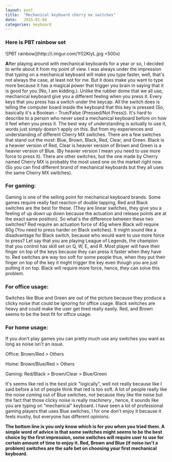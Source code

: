 ```yaml
---
layout: post
title:  "Mechanical keyboard cherry mx switches"
date:   2015-01-04
categories: keyboard
---
```



<h3>Here is PBT rainbow set</h3>
![PBT rainbow](http://i.imgur.com/Y02KlyL.jpg =500x)


<b>A</b>fter playing around with mechanical keyboards for a year or so, I decided to write about it from my point of view. I was always under the impression that typing on a mechanical keyboard will make you type faster, well, that's not always the case, at least not for me. But it does make you want to type more because it has a magical power that trigger you brain in saying that it is good for you (No, I am kidding.). Unlike the rubber dome that we all use, mechanical keyboard give you a different feeling when you press it. Every keys that you press has a switch under the keycap. All the switch does is telling the computer board inside the keyboard that this key is pressed (So, basically it's a Boolean - True/False (Pressed/Not Press)). It's hard to describe to a person who never used a mechanical keyboard before on how it feel when you press it. The best way of understanding is actually to use it, words just simply doesn't apply on this. But from my experiences and understanding of different Cherry MX switches. There are a few switches that stand out the most: Blue, Brown, Black, Red, Clear, and Green. Black is a heavier version of Red, Clear is heavier version of Brown and Green is a heavier version of Blue. (By heavier version I mean you need to use more force to press it). There are other switches, but the one made by Cherry named Cherry MX is probably the most used one on the market right now. (So you can find different brand of mechanical keyboards but they all uses the same Cherry MX switches).

<h3>For gaming:</h3>
Gaming is one of the selling point for mechanical keyboard brands. Some games require really fast reaction of double tapping, Red and Black switches are the best for these. (They are linear switches, they give you a feeling of up down up down because the actuation and release points are at the exact same position). So what's the difference between these two switches? Red require an actuation force of 45g where Black will require 60g (You need to press harder on Black switches). It might sound like a disadvantage for Black switch, because who would want to use more force to press? Let say that you are playing League of Legends, the champion that you control has skill set on Q, W, E, and R. Most player will have their finger on top of the keys because they can press it faster when they have to. Red switches are way too soft for some people thus, when they put their finger on top of the key it might trigger the key even though you are just putting it on top. Black will require more force, hence, they can solve this problem.

<h3>For office usage:</h3>
Switches like Blue and Green are out of the picture because they produce a clicky noise that could be ignoring for office usage. Black switches are heavy and could make the user get tired really easily. Red, and Brown seems to be the best fit for office usage.

<h3>For home usage:</h3>
If you don't play games you can pretty much use any switches you want as long as noise isn't an issue.

Office: Brown/Red > Others

Home: Brown/Blue/Red > Others

Gaming: Red/Black > Brown/Clear > Blue/Green

It's seems like red is the best pick "logically", well not really because like I said before a lot of people think that red is too soft. A lot of people really like the noise coming out of Blue switches, not because they like the noise but the fact that those clicky noise is really machinery , hence, it sounds like you are typing on "mechanical" keyboard. I have seen a lot of professional gaming players that uses Blue switches, I for one don't enjoy it because it feels mushy, but everyone has different opinions.

<strong>The bottom line is you only know which is for you when you tried them. A simple word of advice is that some switches might seems to be the best choice by the first impression, some switches will require user to use for certain amount of time to enjoy it. Red, Brown and Blue (if noise isn't a problem) switches are the safe bet on choosing your first mechanical keyboard.</strong>
